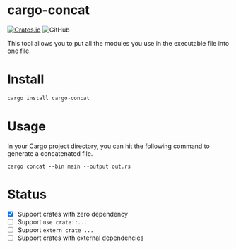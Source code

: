 # cargo-concat

[![Crates.io](https://img.shields.io/crates/v/cargo-concat)](https://crates.io/crates/cargo-concat)
![GitHub](https://img.shields.io/github/license/kenkoooo/cargo-concat)

This tool allows you to put all the modules you use in the executable file into one file.

# Install

```sh
cargo install cargo-concat
```

# Usage

In your Cargo project directory, you can hit the following command to generate a concatenated file.

```
cargo concat --bin main --output out.rs
```

# Status
- [x] Support crates with zero dependency
- [ ] Support `use crate::...`
- [ ] Support `extern crate ...`
- [ ] Support crates with external dependencies
